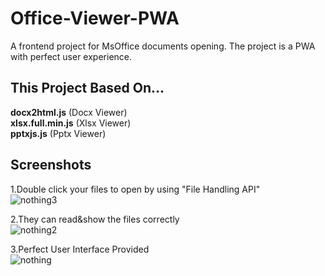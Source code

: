 # Office-Viewer-PWA
A frontend project for MsOffice documents opening. The project is a PWA with perfect user experience.
   
   
## This Project Based On...   
**docx2html.js**     (Docx Viewer)   
**xlsx.full.min.js** (Xlsx Viewer)   
**pptxjs.js**        (Pptx Viewer)   
   
## Screenshots
1.Double click your files to open by using "File Handling API"   
![nothing3](https://user-images.githubusercontent.com/79049368/187179942-5f2859b4-4a7b-4e54-bc92-c0e4f405ce66.jpg)   
   
2.They can read&show the files correctly   
![nothing2](https://user-images.githubusercontent.com/79049368/187180232-81432876-6996-439c-91f6-52338dfb3e5c.jpg)   
   
3.Perfect User Interface Provided   
![nothing](https://user-images.githubusercontent.com/79049368/187180511-e5919f91-78b1-40b6-8199-249aa37905bc.jpg)   
